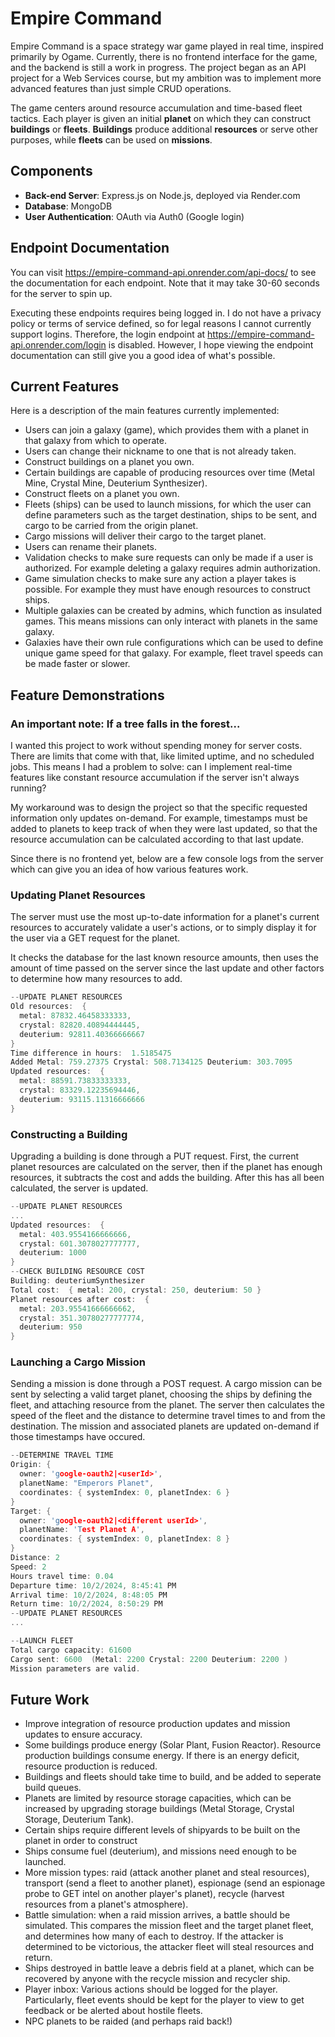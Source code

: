 # Empire Command

Empire Command is a space strategy war game played in real time, inspired primarily by Ogame. Currently, there is no frontend interface for the game, and the backend is still a work in progress. The project began as an API project for a Web Services course, but my ambition was to implement more advanced features than just simple CRUD operations.

The game centers around resource accumulation and time-based fleet tactics. Each player is given an initial **planet** on which they can construct **buildings** or **fleets**. **Buildings** produce additional **resources** or serve other purposes, while **fleets** can be used on **missions**.

## Components
- **Back-end Server**: Express.js on Node.js, deployed via Render.com
- **Database**: MongoDB
- **User Authentication**: OAuth via Auth0 (Google login)

## Endpoint Documentation
You can visit https://empire-command-api.onrender.com/api-docs/ to see the documentation for each endpoint. Note that it may take 30-60 seconds for the server to spin up. 

Executing these endpoints requires being logged in. I do not have a privacy policy or terms of service defined, so for legal reasons I cannot currently support logins. Therefore, the login endpoint at https://empire-command-api.onrender.com/login is disabled. However, I hope viewing the endpoint documentation can still give you a good idea of what's possible.

## Current Features
Here is a description of the main features currently implemented:
- Users can join a galaxy (game), which provides them with a planet in that galaxy from which to operate.
- Users can change their nickname to one that is not already taken.
- Construct buildings on a planet you own.
- Certain buildings are capable of producing resources over time (Metal Mine, Crystal Mine, Deuterium Synthesizer).
- Construct fleets on a planet you own.
- Fleets (ships) can be used to launch missions, for which the user can define parameters such as the target destination, ships to be sent, and cargo to be carried from the origin planet.
- Cargo missions will deliver their cargo to the target planet.
- Users can rename their planets.
- Validation checks to make sure requests can only be made if a user is authorized. For example deleting a galaxy requires admin authorization.
- Game simulation checks to make sure any action a player takes is possible. For example they must have enough resources to construct ships.
- Multiple galaxies can be created by admins, which function as insulated games. This means missions can only interact with planets in the same galaxy.
- Galaxies have their own rule configurations which can be used to define unique game speed for that galaxy. For example, fleet travel speeds can be made faster or slower.

## Feature Demonstrations

### An important note: If a tree falls in the forest...

I wanted this project to work without spending money for server costs. There are limits that come with that, like limited uptime, and no scheduled jobs. This means I had a problem to solve: can I implement real-time features like constant resource accumulation if the server isn't always running?

My workaround was to design the project so that the specific requested information only updates on-demand. For example, timestamps must be added to planets to keep track of when they were last updated, so that the resource accumulation can be calculated according to that last update.

Since there is no frontend yet, below are a few console logs from the server which can give you an idea of how various features work.


### Updating Planet Resources

The server must use the most up-to-date information for a planet's current resources to accurately validate a user's actions, or to simply display it for the user via a GET request for the planet.

It checks the database for the last known resource amounts, then uses the amount of time passed on the server since the last update and other factors to determine how many resources to add.

```c
--UPDATE PLANET RESOURCES
Old resources:  {
  metal: 87832.46458333333,
  crystal: 82820.40894444445,
  deuterium: 92811.40366666667
}
Time difference in hours:  1.5185475
Added Metal: 759.27375 Crystal: 508.7134125 Deuterium: 303.7095
Updated resources:  {
  metal: 88591.73833333333,
  crystal: 83329.12235694446,
  deuterium: 93115.11316666666
}
```

### Constructing a Building

Upgrading a building is done through a PUT request. First, the current planet resources are calculated on the server, then if the planet has enough resources, it subtracts the cost and adds the building. After this has all been calculated, the server is updated.

```c
--UPDATE PLANET RESOURCES
...
Updated resources:  {
  metal: 403.9554166666666,
  crystal: 601.3078027777777,
  deuterium: 1000
}
--CHECK BUILDING RESOURCE COST
Building: deuteriumSynthesizer
Total cost:  { metal: 200, crystal: 250, deuterium: 50 }
Planet resources after cost:  {
  metal: 203.95541666666662,
  crystal: 351.30780277777774,
  deuterium: 950
}
```

### Launching a Cargo Mission

Sending a mission is done through a POST request. A cargo mission can be sent by selecting a valid target planet, choosing the ships by defining the fleet, and attaching resource from the planet. The server then calculates the speed of the fleet and the distance to determine travel times to and from the destination. The mission and associated planets are updated on-demand if those timestamps have occured.

```c
--DETERMINE TRAVEL TIME
Origin: {
  owner: 'google-oauth2|<userId>',
  planetName: "Emperors Planet",
  coordinates: { systemIndex: 0, planetIndex: 6 }
}
Target: {
  owner: 'google-oauth2|<different userId>',
  planetName: 'Test Planet A',
  coordinates: { systemIndex: 0, planetIndex: 8 }
}
Distance: 2
Speed: 2
Hours travel time: 0.04
Departure time: 10/2/2024, 8:45:41 PM
Arrival time: 10/2/2024, 8:48:05 PM
Return time: 10/2/2024, 8:50:29 PM
--UPDATE PLANET RESOURCES
...

--LAUNCH FLEET
Total cargo capacity: 61600
Cargo sent: 6600  (Metal: 2200 Crystal: 2200 Deuterium: 2200 )
Mission parameters are valid.
```

## Future Work
- Improve integration of resource production updates and mission updates to ensure accuracy.
- Some buildings produce energy (Solar Plant, Fusion Reactor). Resource production buildings consume energy. If there is an energy deficit, resource production is reduced.
- Buildings and fleets should take time to build, and be added to seperate build queues.
- Planets are limited by resource storage capacities, which can be increased by upgrading storage buildings (Metal Storage, Crystal Storage, Deuterium Tank).
- Certain ships require different levels of shipyards to be built on the planet in order to construct
- Ships consume fuel (deuterium), and missions need enough to be launched.
- More mission types: raid (attack another planet and steal resources), transport (send a fleet to another planet), espionage (send an espionage probe to GET intel on another player's planet), recycle (harvest resources from a planet's atmosphere).
- Battle simulation: when a raid mission arrives, a battle should be simulated. This compares the mission fleet and the target planet fleet, and determines how many of each to destroy. If the attacker is determined to be victorious, the attacker fleet will steal resources and return.
- Ships destroyed in battle leave a debris field at a planet, which can be recovered by anyone with the recycle mission and recycler ship.
- Player inbox: Various actions should be logged for the player. Particularly, fleet events should be kept for the player to view to get feedback or be alerted about hostile fleets.
- NPC planets to be raided (and perhaps raid back!)
